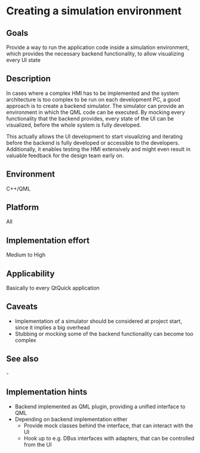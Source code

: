 # Creating a simulation environment

## Goals
Provide a way to run the application code inside a simulation environment, which provides the necessary backend functionality, to allow visualizing every UI state

## Description
In cases where a complex HMI has to be implemented and the system architecture is too complex to be run on each development PC, a good approach is to create a backend simulator. 
The simulator can provide an environment in which the QML code can be executed. By mocking every functionality that the backend provides, every state of the UI can be visualized, before the whole system is fully developed. 

This actually allows the UI development to start visualizing and iterating before the backend is fully developed or accessible to the developers. Additionally, it enables testing the HMI extensively and might even result in valuable feedback for the design team early on.

## Environment
C++/QML

## Platform
All

## Implementation effort
Medium to High

## Applicability
Basically to every QtQuick application

## Caveats
- Implementation of a simulator should be considered at project start, since it implies a big overhead
- Stubbing or mocking some of the backend functionality can become too complex

## See also
\-

## Implementation hints
- Backend implemented as QML plugin, providing a unified interface to QML
- Depending on backend implementation either
  - Provide mock classes behind the interface, that can interact with the UI
  - Hook up to e.g. DBus interfaces with adapters, that can be controlled from the UI